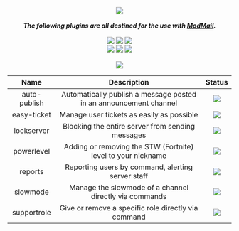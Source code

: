 <p align="center">
  <img src="https://github.com/sskewer/modmail/blob/master/ModMail_Plugins_Image.png?raw=true" align="center">
  <br><br><strong><i>The following plugins are all destined for the use with <a href="https://github.com/kyb3r/modmail">ModMail</a>.</strong></i>
  <br><br><img src="https://img.shields.io/badge/Python-3.9.0-12a4ff?style=plastic&logo=python&logoColor=12a4ff">
  <img src="https://img.shields.io/badge/ModMail-3.8.3-ffbb10?style=plastic">
  <a href="http://doge.mit-license.org"><img src="https://img.shields.io/badge/License-MIT-green?style=plastic"></a>
  <br><img src="https://img.shields.io/badge/Discord-Simo%232471-7289DA?style=plastic&logo=Discord&logoColor=7289DA">
  <img src="https://img.shields.io/badge/GitHub-@sskewer-181717?style=plastic&logo=github">
  <a href="https://streamlabs.com/mrskewer/tip"><img src="https://img.shields.io/badge/Paypal-Donate-00457C?style=plastic&logo=paypal"></a>
  <br><br><img src="https://github.com/sskewer/modmail/blob/master/Plugins_List_Image.png?raw=true" align="center">
</p>

|     Name     	|                            Description                            	| Status 	|
|:------------:	|:-----------------------------------------------------------------:	|:------:	|
| auto-publish 	| Automatically publish a message posted in an announcement channel 	|  ![](https://img.shields.io/badge/-OK-brightgreen) 	|
|  easy-ticket 	|             Manage user tickets as easily as possible             	|  ![](https://img.shields.io/badge/-OK-brightgreen)
|  lockserver  	|          Blocking the entire server from sending messages         	|  ![](https://img.shields.io/badge/-OK-brightgreen)
|  powerlevel  	|    Adding or removing the STW (Fortnite) level to your nickname   	|  ![](https://img.shields.io/badge/-OK-brightgreen)
|    reports   	|         Reporting users by command, alerting server staff         	|  ![](https://img.shields.io/badge/-OK-brightgreen)
|   slowmode   	|       Manage the slowmode of a channel directly via commands      	|  ![](https://img.shields.io/badge/-OK-brightgreen)
|  supportrole 	|        Give or remove a specific role directly via command        	|  ![](https://img.shields.io/badge/-OK-brightgreen)
